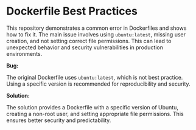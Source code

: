 # Dockerfile Best Practices

This repository demonstrates a common error in Dockerfiles and shows how to fix it. The main issue involves using `ubuntu:latest`, missing user creation, and not setting correct file permissions.  This can lead to unexpected behavior and security vulnerabilities in production environments.

**Bug:**

The original Dockerfile uses `ubuntu:latest`, which is not best practice. Using a specific version is recommended for reproducibility and security.

**Solution:**

The solution provides a Dockerfile with a specific version of Ubuntu, creating a non-root user, and setting appropriate file permissions. This ensures better security and predictability. 